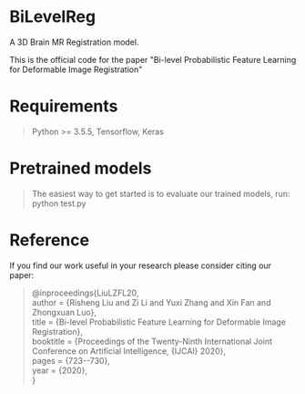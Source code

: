 # BiLevelReg
A 3D Brain MR Registration model.

This is the official code for the paper "Bi-level Probabilistic Feature Learning for Deformable Image Registration"

# Requirements

> Python >= 3.5.5, Tensorflow, Keras

# Pretrained models

> The easiest way to get started is to evaluate our trained models, run: 
> python test.py

# Reference

If you find our work useful in your research please consider citing our paper:

> @inproceedings{LiuLZFL20, <br>
  author    = {Risheng Liu and Zi Li and Yuxi Zhang and Xin Fan and Zhongxuan Luo}, <br>
  title     = {Bi-level Probabilistic Feature Learning for Deformable Image Registration}, <br>
  booktitle = {Proceedings of the Twenty-Ninth International Joint Conference on
               Artificial Intelligence, {IJCAI} 2020}, <br>
  pages     = {723--730}, <br>
  year      = {2020}, <br>
}
